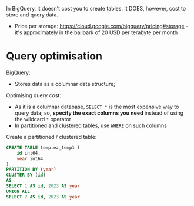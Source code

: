
In BigQuery, it doesn't cost you to create tables. It DOES, however, cost to store and query data. 
- Price per storage: https://cloud.google.com/bigquery/pricing#storage - it's approximately in the ballpark of 20 USD per terabyte per month

# Query optimisation

BigQuery:
- Stores data as a columnar data structure;

Optimising query cost:
- As it is a columnar database, `SELECT *` is the most expensive way to query data; so, **specify the exact columns you need** instead of using the wildcard `*` operator
- In partitioned and clustered tables, use `WHERE` on such columns


Create a partitioned / clustered table:

```sql
CREATE TABLE temp.ez_temp1 (
    id int64,
    year int64
)
PARTITION BY (year)
CLUSTER BY (id)
AS 
SELECT 1 AS id, 2023 AS year
UNION ALL
SELECT 2 AS id, 2023 AS year 
```
